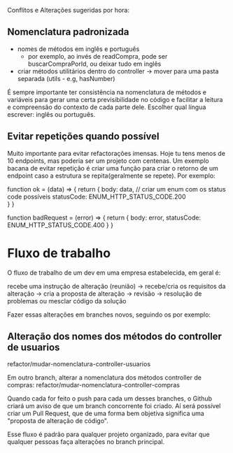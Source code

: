 Conflitos e Alterações sugeridas por hora:

## Nomenclatura padronizada
- nomes de métodos em inglês e português
    - por exemplo, ao invés de readCompra, pode ser buscarCompraPorId, ou deixar tudo em inglês 
- criar métodos utilitários dentro do controller -> mover para uma pasta separada (utils - e.g, hasNumber)

É sempre importante ter consistência na nomenclatura de métodos e variáveis para gerar uma certa previsibilidade
no código e facilitar a leitura e compreensão do contexto de cada parte dele. 
Escolher qual língua escrever: inglês ou português.


## Evitar repetições quando possível
Muito importante para evitar refactorações imensas. Hoje tu tens menos de 10 endpoints, mas poderia ser um projeto com centenas.
Um exemplo bacana de evitar repetição é criar uma função para criar o retorno de um endpoint caso a estrutura se repita(geralmente se repete).
Por exemplo:

function ok = (data) => {
    return {
        body: data,
        // criar um enum com os status code possíveis
        statusCode: ENUM_HTTP_STATUS_CODE.200  
    }
}

function badRequest = (error) => {
    return {
        body: error,
        statusCode: ENUM_HTTP_STATUS_CODE.400
    }
}

# Fluxo de trabalho

O fluxo de trabalho de um dev em uma empresa estabelecida, em geral é:

recebe uma instrução de alteração (reunião) -> recebe/cria os requisitos da alteração -> cria a proposta de alteração -> revisão -> resolução de problemas ou mesclar código da solução

Fazer essas alterações em branches novos, seguindo os  por exemplo:

## Alteração dos nomes dos métodos do controller de usuarios
refactor/mudar-nomenclatura-controller-usuarios

Em outro branch, alterar a nomenclatura dos métodos controller de compras:
refactor/mudar-nomenclatura-controller-compras

Quando cada for feito o push para cada um desses branches, o Github criará um aviso
de que um branch concorrente foi criado. Aí será possível criar um Pull Request, que de uma forma
bem objetiva significa uma "proposta de alteração de código".

Esse fluxo é padrão para qualquer projeto organizado, para evitar que qualquer pessoas faça alterações
no branch principal.
